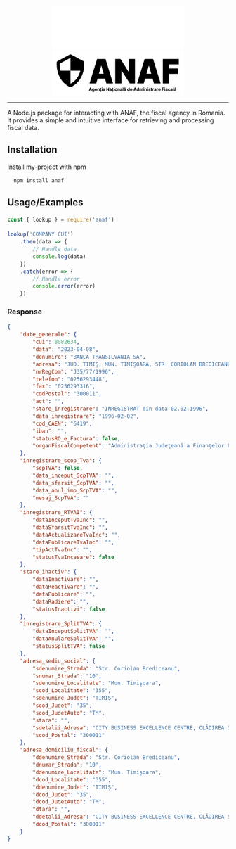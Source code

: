 
<p align="center">
  <img src="./assets/logo-dk.png#gh-light-mode-only" width="300" height="100">
  <img src="./assets/logo-wh.png#gh-dark-mode-only" width="300" height="100">
</p>

---

A Node.js package for interacting with ANAF, the fiscal agency in Romania. It provides a simple and intuitive interface for retrieving and processing fiscal data.


## Installation

Install my-project with npm

```bash
  npm install anaf
```

## Usage/Examples

```javascript
const { lookup } = require('anaf')

lookup('COMPANY CUI')
    .then(data => {
        // Handle data
        console.log(data)
    })
    .catch(error => {
        // Handle error
        console.error(error)
    })
```

### Response
```json
{
    "date_generale": {
        "cui": 8082634,
        "data": "2023-04-08",
        "denumire": "BANCA TRANSILVANIA SA",
        "adresa": "JUD. TIMIŞ, MUN. TIMIŞOARA, STR. CORIOLAN BREDICEANU, NR.10, CITY BUSINESS EXCELLENCE CENTRE, CLĂDIREA 5 (E) ŞI 4 (D), PARTER, CAMERA P2",
        "nrRegCom": "J35/77/1996",
        "telefon": "0256293448",
        "fax": "0256293316",
        "codPostal": "300011",
        "act": "",
        "stare_inregistrare": "INREGISTRAT din data 02.02.1996",
        "data_inregistrare": "1996-02-02",
        "cod_CAEN": "6419",
        "iban": "",
        "statusRO_e_Factura": false,
        "organFiscalCompetent": "Administraţia Judeţeană a Finanţelor Publice Timiş"
    },
    "inregistrare_scop_Tva": {
        "scpTVA": false,
        "data_inceput_ScpTVA": "",
        "data_sfarsit_ScpTVA": "",
        "data_anul_imp_ScpTVA": "",
        "mesaj_ScpTVA": ""
    },
    "inregistrare_RTVAI": {
        "dataInceputTvaInc": "",
        "dataSfarsitTvaInc": "",
        "dataActualizareTvaInc": "",
        "dataPublicareTvaInc": "",
        "tipActTvaInc": "",
        "statusTvaIncasare": false
    },
    "stare_inactiv": {
        "dataInactivare": "",
        "dataReactivare": "",
        "dataPublicare": "",
        "dataRadiere": "",
        "statusInactivi": false
    },
    "inregistrare_SplitTVA": {
        "dataInceputSplitTVA": "",
        "dataAnulareSplitTVA": "",
        "statusSplitTVA": false
    },
    "adresa_sediu_social": {
        "sdenumire_Strada": "Str. Coriolan Brediceanu",
        "snumar_Strada": "10",
        "sdenumire_Localitate": "Mun. Timişoara",
        "scod_Localitate": "355",
        "sdenumire_Judet": "TIMIŞ",
        "scod_Judet": "35",
        "scod_JudetAuto": "TM",
        "stara": "",
        "sdetalii_Adresa": "CITY BUSINESS EXCELLENCE CENTRE, CLĂDIREA 5 (E) ŞI 4 (D), PARTER, CAMERA P2",
        "scod_Postal": "300011"
    },
    "adresa_domiciliu_fiscal": {
        "ddenumire_Strada": "Str. Coriolan Brediceanu",
        "dnumar_Strada": "10",
        "ddenumire_Localitate": "Mun. Timişoara",
        "dcod_Localitate": "355",
        "ddenumire_Judet": "TIMIŞ",
        "dcod_Judet": "35",
        "dcod_JudetAuto": "TM",
        "dtara": "",
        "ddetalii_Adresa": "CITY BUSINESS EXCELLENCE CENTRE, CLĂDIREA 5 (E) ŞI 4 (D), PARTER, CAMERA P2",
        "dcod_Postal": "300011"
    }
}
```